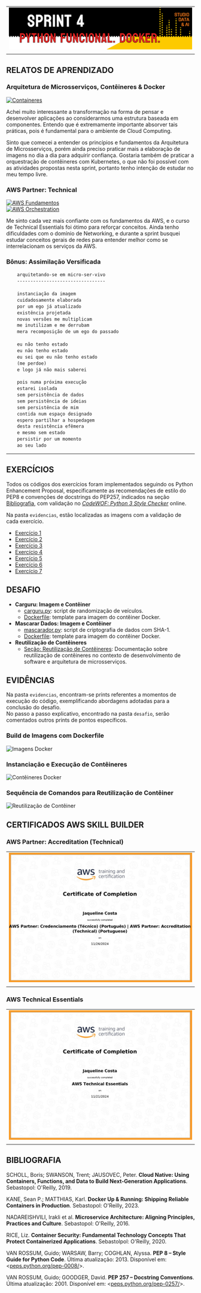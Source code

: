 #

||
|---|
|![Banner](/assets/banner-sprint4.png)|
||

## RELATOS DE APRENDIZADO

### Arquitetura de Microsserviços, Contêineres & Docker

[![Containeres](https://img.shields.io/badge/Guia-Containeres-ED751A)](/guide/containeres.md)

Achei muito interessante a transformação na forma de pensar e desenvolver aplicações ao considerarmos uma estrutura baseada em componentes. Entendo que é extremamente importante absorver tais práticas, pois é fundamental para o ambiente de Cloud Computing.

Sinto que comecei a entender os princípios e fundamentos da Arquitetura de Microsserviços, porém ainda preciso praticar mais a elaboração de imagens no dia a dia para adquirir confiança. Gostaria também de praticar a orquestração de contêineres com Kubernetes, o que não foi possível com as atividades propostas nesta sprint, portanto tenho intenção de estudar no meu tempo livre.

### AWS Partner: Technical

[![AWS Fundamentos](https://img.shields.io/badge/Guia-AWS_Fundamentos-ED751A)](/guide/aws_fundamentos.md)  
[![AWS Orchestration](https://img.shields.io/badge/Guia-AWS_Orchestration-ED751A)](/guide/aws_orchestration.md)

Me sinto cada vez mais confiante com os fundamentos da AWS, e o curso de Technical Essentials foi ótimo para reforçar conceitos. Ainda tenho dificuldades com o domínio de Networking, e durante a sprint busquei estudar conceitos gerais de redes para entender melhor como se interrelacionam os serviços da AWS.

### Bônus: Assimilação Versificada

```html
    arquitetando-se em micro-ser-vivo
    ---------------------------------

    instanciação da imagem
    cuidadosamente elaborada
    por um ego já atualizado
    existência projetada
    novas versões me multiplicam
    me inutilizam e me derrubam
    mera recomposição de um ego do passado

    eu não tenho estado
    eu não tenho estado
    eu sei que eu não tenho estado
    (me perdoe)
    e logo já não mais saberei

    pois numa próxima execução
    estarei isolada
    sem persistência de dados
    sem persistência de ideias
    sem persistência de mim
    contida num espaço designado
    espero partilhar a hospedagem
    desta resistência efêmera
    e mesmo sem estado
    persistir por um momento
    ao seu lado
```

---

## EXERCÍCIOS

Todos os códigos dos exercícios foram implementados seguindo os Python Enhancement Proposal, especificamente as recomendações de estilo do PEP8 e convenções de docstrings do PEP257, indicados na seção [Bibliografia](#bibliografia), com validação no [*CodeWOF: Python 3 Style Checker*](https://www.codewof.co.nz/style/python3/) online.

Na pasta `evidencias`, estão localizadas as imagens com a validação de cada exercício.

- [Exercício 1](./exercicios/exercicio1.py)
- [Exercício 2](./exercicios/exercicio2.py)
- [Exercício 3](./exercicios/exercicio3.py)
- [Exercício 4](./exercicios/exercicio4.py)
- [Exercício 5](./exercicios/exercicio5.py)
- [Exercício 6](./exercicios/exercicio6.py)
- [Exercício 7](./exercicios/exercicio7.py)

## DESAFIO

- **Carguru: Imagem e Contêiner**
  - [carguru.py](./desafio/carguru/carguru.py): script de randomização de veículos.
  - [Dockerfile](./desafio/carguru/Dockerfile): template para imagem do contêiner Docker.
- **Mascarar Dados: Imagem e Contêiner**
  - [mascarador.py](./desafio/mascarador/mascarador.py): script de criptografia de dados com SHA-1.
  - [Dockerfile](./desafio/mascarador/Dockerfile): template para imagem do contêiner Docker.
- **Reutilização de Contêineres**
  - [Seção: Reutilização de Contêineres](): Documentação sobre reutilização de contêineres no contexto de desenvolvimento de software e arquitetura de microsserviços.

## EVIDÊNCIAS

Na pasta `evidencias`, encontram-se prints referentes a momentos de execução do código, exemplificando abordagens adotadas para a conclusão do desafio.  
No passo a passo explicativo, encontrado na pasta `desafio`, serão comentados outros prints de pontos específicos.

### Build de Imagens com Dockerfile

![Imagens Docker]()

### Instanciação e Execução de Contêineres

![Contêineres Docker]()

### Sequência de Comandos para Reutilização de Contêiner

![Reutilização de Contêiner]()

## CERTIFICADOS AWS SKILL BUILDER

### AWS Partner: Accreditation (Technical)

| |
|---|
|![Certificado](./certificados/certificado-aws-accred-technical.jpg)|
||

### AWS Technical Essentials

| |
|---|
|![Certificado](./certificados/certificado-comp-aws-technical-essentials.jpg)|
||

## BIBLIOGRAFIA

SCHOLL, Boris; SWANSON,  Trent; JAUSOVEC, Peter. **Cloud Native: Using Containers, Functions, and Data to Build Next-Generation Applications**. Sebastopol: O'Reilly, 2019.

KANE, Sean P.; MATTHIAS, Karl. **Docker Up & Running: Shipping Reliable Containers in Production**. Sebastopol: O'Reilly, 2023.

NADAREISHVILI, Irakli et al. **Microservice Architecture: Aligning Principles, Practices and Culture**. Sebastopol: O'Reilly, 2016.

RICE, Liz. **Container Security: Fundamental Technology Concepts That Protect Containerized Applications**. Sebastolpol: O'Reilly, 2020.

VAN ROSSUM, Guido; WARSAW, Barry; COGHLAN, Alyssa. **PEP 8 – Style Guide for Python Code**. Última atualização: 2013. Disponível em: <[peps.python.org/pep-0008/](https://peps.python.org/pep-0008/)>.  

VAN ROSSUM, Guido; GOODGER, David. **PEP 257 – Docstring Conventions**. Última atualização: 2001. Disponível em: <[peps.python.org/pep-0257/](https://peps.python.org/pep-0257/)>.